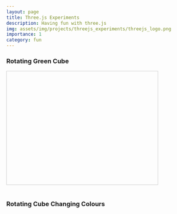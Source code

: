 ```yaml
---
layout: page
title: Three.js Experiments
description: Having fun with three.js
img: assets/img/projects/threejs_experiments/threejs_logo.png
importance: 1
category: fun
---
```


### Rotating Green Cube

<div id="threejs-container" style="width: 400px; height: 300px; border: 1px solid #ccc;"></div>

<script src="https://cdnjs.cloudflare.com/ajax/libs/three.js/r128/three.min.js"></script>
<script>
  // Set up the scene, camera, and renderer
  const container = document.getElementById('threejs-container');
  const scene = new THREE.Scene();
  const camera = new THREE.PerspectiveCamera(75, container.clientWidth / container.clientHeight, 0.1, 1000);

  // Create the WebGL renderer and set its size to match the container's size
  const renderer = new THREE.WebGLRenderer();
  renderer.setSize(container.clientWidth, container.clientHeight);
  container.appendChild(renderer.domElement);

  // Create a simple cube
  const geometry = new THREE.BoxGeometry();
  const material = new THREE.MeshBasicMaterial({ color: 0x00ff00 });
  const cube = new THREE.Mesh(geometry, material);
  scene.add(cube);

  camera.position.z = 5;

  // Animation loop
  function animate() {
    requestAnimationFrame(animate);
    cube.rotation.x += 0.01;
    cube.rotation.y += 0.01;
    renderer.render(scene, camera);
  }
  animate();

  // Handle window resize and container size changes
  window.addEventListener('resize', () => {
    const containerWidth = container.clientWidth;
    const containerHeight = container.clientHeight;
    
    // Update renderer size
    renderer.setSize(containerWidth, containerHeight);
    
    // Update camera aspect ratio
    camera.aspect = containerWidth / containerHeight;
    camera.updateProjectionMatrix();
  });
</script>

<br>

### Rotating Cube Changing Colours

<div id="cube-container" style="width: 100vw; height: 100vh;"></div>
<script src="https://cdnjs.cloudflare.com/ajax/libs/three.js/r128/three.min.js"></script>
<script>
    // Scene setup
    const scene = new THREE.Scene();
    const camera = new THREE.PerspectiveCamera(75, window.innerWidth / window.innerHeight, 0.1, 1000);
    const renderer = new THREE.WebGLRenderer();
    renderer.setSize(window.innerWidth, window.innerHeight);
    document.getElementById('cube-container').appendChild(renderer.domElement);

    // Create a cube
    const geometry = new THREE.BoxGeometry();
    const material = new THREE.MeshBasicMaterial({ color: 0x00ff00 });
    const cube = new THREE.Mesh(geometry, material);
    scene.add(cube);

    // Set camera position
    camera.position.z = 5;

    // Animation loop
    function animate() {
        requestAnimationFrame(animate);

        // Rotate the cube
        cube.rotation.x += 0.01;
        cube.rotation.y += 0.01;

        // Change color over time
        const time = Date.now() * 0.002;
        cube.material.color.setHSL(Math.sin(time), 0.5, 0.5);

        renderer.render(scene, camera);
    }
    animate();

    // Handle window resize
    window.addEventListener('resize', () => {
        camera.aspect = window.innerWidth / window.innerHeight;
        camera.updateProjectionMatrix();
        renderer.setSize(window.innerWidth, window.innerHeight);
    });
</script>

<br>

### Sun and Orbiting Planet

Try clicking, dragging, and zooming on this one.

<div id="solar-system-container-1" style="width: 600px; height: 400px; border: 1px solid #ccc;"></div>

<script src="https://cdn.jsdelivr.net/npm/three@0.128.0/examples/js/controls/OrbitControls.js"></script>

<script>
  // Set up the scene, camera, and renderer
  const container1 = document.getElementById('solar-system-container-1');
  const scene1 = new THREE.Scene();
  const camera1 = new THREE.PerspectiveCamera(75, container1.clientWidth / container1.clientHeight, 0.1, 1000);
  const renderer1 = new THREE.WebGLRenderer();
  renderer1.setSize(container1.clientWidth, container1.clientHeight);
  container1.appendChild(renderer1.domElement);

  // OrbitControls for camera panning and zooming
  const controls1 = new THREE.OrbitControls(camera1, renderer1.domElement);
  controls1.enableDamping = true;
  controls1.dampingFactor = 0.25;
  controls1.enableZoom = true;

  // Create the Sun (a large yellow sphere)
  const sunGeometry1 = new THREE.SphereGeometry(1.5, 32, 32);
  const sunMaterial1 = new THREE.MeshBasicMaterial({ color: 0xffff00 });
  const sun1 = new THREE.Mesh(sunGeometry1, sunMaterial1);
  scene1.add(sun1);

  // Create the planet (a smaller blue sphere)
  const planetGeometry1 = new THREE.SphereGeometry(0.5, 32, 32);
  const planetMaterial1 = new THREE.MeshBasicMaterial({ color: 0x0000ff });
  const planet1 = new THREE.Mesh(planetGeometry1, planetMaterial1);

  // Create a pivot point for the planet to orbit around the sun
  const pivot1 = new THREE.Object3D();
  pivot1.add(planet1);
  scene1.add(pivot1);

  // Position the planet at some distance from the sun
  planet1.position.x = 5;

  // Set camera position
  camera1.position.z = 10;

  // Animation loop
  function animate1() {
    requestAnimationFrame(animate1);

    // Rotate the pivot to simulate orbit
    pivot1.rotation.y += 0.01; // Orbit speed

    // Update controls
    controls1.update();

    // Render the scene
    renderer1.render(scene1, camera1);
  }
  animate1();

  // Handle window resize
  window.addEventListener('resize', () => {
    const containerWidth1 = container1.clientWidth;
    const containerHeight1 = container1.clientHeight;
    
    renderer1.setSize(containerWidth1, containerHeight1);
    camera1.aspect = containerWidth1 / containerHeight1;
    camera1.updateProjectionMatrix();
  });
</script>

<br>

